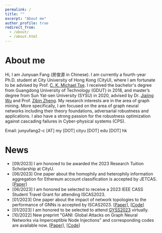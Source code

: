 ```yaml
---
permalink: /
title: ""
excerpt: "About me"
author_profile: true
redirect_from: 
  - /about/
  - /about.html
---
```




# About me

Hi, I am Junyuan Fang (房俊源 in Chinese). I am currently a fourth-year Ph.D. student at City University of Hong Kong (CityU), where I am fortunate to be advised by Prof. [C. K. Michael Tse](https://scholar.google.com/citations?user=Ax0J3TkAAAAJ&hl=en). I received the bachelor's degree from Guangdong  University of Technology (GDUT) in 2018, and master’s degree from Sun Yat-sen University (SYSU) in 2020, advised by Dr. [Jiajing Wu](https://scholar.google.com/citations?user=EaqeskUAAAAJ&hl=en) and Prof. [Zibin Zheng](https://scholar.google.com/citations?user=WPC6ED4AAAAJ&hl=en). My research interests are in the area of graph mining. More specifically, I am focused on the area of graph neural networks including their theory foundations, adversarial robustness and applications. I also have a strong passion for the robustness optimization against cascading failures in Cyber-physical systems (CPS).

Email: junyufang2-c [AT] my [DOT] cityu [DOT] edu [DOT] hk

# News

- [09/2023] I am honored to be awarded the 2023 Research Tuition Scholarship at CityU.
- [06/2023] One paper about the homophily and heterophily information aggregation for Ethereum account classification is accepted by JETCAS. [[Paper]](https://ieeexplore.ieee.org/abstract/document/10184005)
- [06/2023] I am honored be selected to receive a 2023 IEEE CASS Student Travel Grant for attending ISCAS2023.
- [01/2023] One paper about the impact of network topologies to the performance of GNNs is accepted by ISCAS2023. [[Paper]](https://ieeexplore.ieee.org/abstract/document/10182188), [[Code]](https://github.com/alexfanjn/Impact-analysis-of-network-structures)
- [01/2023] I am honored to be selected to attend [GYSS2023](https://gyss.nrf.gov.sg/) virtually.
- [10/2022] New preprint "GANI: Global Attacks on Graph Neural Networks via Imperceptible Node Injections" and corresponding codes are available now. [[Paper]](https://arxiv.org/abs/2210.12598), [[Code]](https://github.com/alexfanjn/gani)

